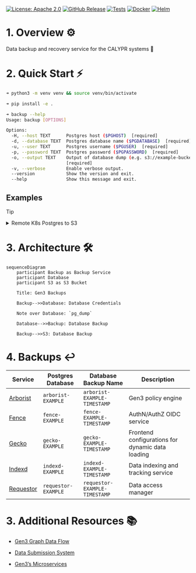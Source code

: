 [![License: Apache 2.0][license-badge]][license]
[![GitHub Release][release-badge]][release]
[![Tests][tests-badge]][tests]
[![Docker][docker-badge]][docker]
[![Helm][helm-badge]][helm]

[license-badge]: https://img.shields.io/badge/License-Apache-blue.svg
[license]: https://opensource.org/license/apache-2-0

[release-badge]: https://img.shields.io/github/v/release/ACED-IDP/backup-service
[release]: https://github.com/ACED-IDP/backup-service/releases

[docker-badge]: https://img.shields.io/badge/Docker%20Repo-Quay.io-blue?logo=docker
[docker]: https://quay.io/repository/ohsu-comp-bio/backup-service?tab=tags&tag=latest

[helm-badge]: https://img.shields.io/badge/Helm-0F1689?logo=helm&logoColor=fff
[helm]: https://github.com/ohsu-comp-bio/helm-charts/tree/main/charts/backups

[tests-badge]: https://img.shields.io/github/actions/workflow/status/aced-idp/backup-service/tests.yaml?label=tests
[tests]: https://github.com/ACED-IDP/backup-service/actions/workflows/tests.yaml

# 1. Overview ⚙️

Data backup and recovery service for the CALYPR systems 🔄

# 2. Quick Start ⚡

```sh
➜ python3 -m venv venv && source venv/bin/activate

➜ pip install -e .

➜ backup --help
Usage: backup [OPTIONS]

Options:
  -H, --host TEXT      Postgres host ($PGHOST)  [required]
  -d, --database TEXT  Postgres database name ($PGDATABASE)  [required]
  -u, --user TEXT      Postgres username ($PGUSER)  [required]
  -p, --password TEXT  Postgres password ($PGPASSWORD)  [required]
  -o, --output TEXT    Output of database dump (e.g. s3://example-bucket/)
                       [required]
  -v, --verbose        Enable verbose output.
  --version            Show the version and exit.
  --help               Show this message and exit.
```

## Examples

> [!TIP]
> <details>
> <summary>Remote K8s Postgres to S3</summary>
> 
> ```sh
> ➜ kubectl config current-context
> kind-dev
> 
> ➜ kubectl get svc | grep postgresql
> local-postgresql
> 
> ➜ kubectl port-forward service/local-postgresql 5432:5432
> Forwarding from 127.0.0.1:5432 -> 5432
> Forwarding from [::1]:5432 -> 5432
> 
> ➜ export PGPASSWORD='example'
> 
> ➜ backup --host localhost:5432 --output s3://example-bucket/
> ```
> 
> </details>

# 3. Architecture 🛠️

```mermaid
sequenceDiagram
    participant Backup as Backup Service
    participant Database
    participant S3 as S3 Bucket

    Title: Gen3 Backups

    Backup-->>Database: Database Credentials

    Note over Database: `pg_dump`

    Database-->>Backup: Database Backup

    Backup-->>S3: Database Backup
```

# 4. Backups ↩️

| Service                | Postgres Database   | Database Backup Name          | Description                                      |
| ---------------------- | ------------------- | ----------------------------- | ------------------------------------------------ |
| [Arborist][arborist]   | `arborist-EXAMPLE`  | `arborist-EXAMPLE-TIMESTAMP`  | Gen3 policy engine                               |
| [Fence][fence]         | `fence-EXAMPLE`     | `fence-EXAMPLE-TIMESTAMP`     | AuthN/AuthZ OIDC service                         |
| [Gecko][gecko]         | `gecko-EXAMPLE`     | `gecko-EXAMPLE-TIMESTAMP`     | Frontend configurations for dynamic data loading |
| [Indexd][indexd]       | `indexd-EXAMPLE`    | `indexd-EXAMPLE-TIMESTAMP`    | Data indexing and tracking service               |
| [Requestor][requestor] | `requestor-EXAMPLE` | `requestor-EXAMPLE-TIMESTAMP` | Data access manager                              |

[arborist]: https://github.com/uc-cdis/arborist
[fence]: https://github.com/uc-cdis/fence
[gecko]: https://github.com/aced-idp/gecko
[indexd]: https://github.com/uc-cdis/indexd
[requestor]: https://github.com/uc-cdis/requestor

# 3. Additional Resources 📚

- [Gen3 Graph Data Flow](https://docs.gen3.org/gen3-resources/developer-guide/architecture/#gen3-graph-data-flow)

- [Data Submission System](https://gen3.org/resources/developer/#data-submission-system)

- [Gen3’s Microservices](https://gen3.org/resources/developer/microservice/)
